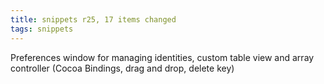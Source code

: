 ```yaml
---
title: snippets r25, 17 items changed
tags: snippets
---
```


Preferences window for managing identities, custom table view and array controller (Cocoa Bindings, drag and drop, delete key)
